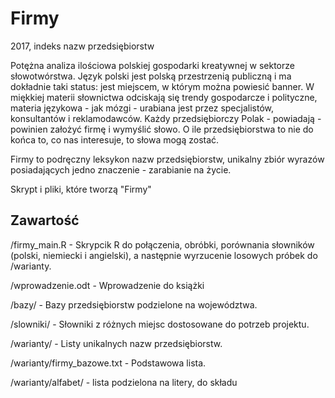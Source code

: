 # Firmy
2017, indeks nazw przedsiębiorstw

Potężna analiza ilościowa polskiej gospodarki kreatywnej w sektorze słowotwórstwa. Język polski jest polską przestrzenią publiczną i ma dokładnie taki status: jest miejscem, w którym można powiesić banner. W miękkiej materii słownictwa odciskają się trendy gospodarcze i polityczne, materia językowa - jak mózgi - urabiana jest przez specjalistów, konsultantów i reklamodawców. Każdy przedsiębiorczy Polak - powiadają - powinien założyć firmę i wymyślić słowo. O ile przedsiębiorstwa to nie do końca to, co nas interesuje, to słowa mogą zostać.

Firmy to podręczny leksykon nazw przedsiębiorstw, unikalny zbiór wyrazów posiadających jedno znaczenie - zarabianie na życie.

Skrypt i pliki, które tworzą "Firmy"

## Zawartość

/firmy_main.R - Skrypcik R do połączenia, obróbki, porównania słowników (polski, niemiecki i angielski), a następnie wyrzucenie losowych próbek do /warianty.

/wprowadzenie.odt - Wprowadzenie do książki

/bazy/ - Bazy przedsiębiorstw podzielone na województwa.

/slowniki/ - Słowniki z różnych miejsc dostosowane do potrzeb projektu.

/warianty/ - Listy unikalnych nazw przedsiębiorstw.

/warianty/firmy_bazowe.txt - Podstawowa lista.

/warianty/alfabet/ - lista podzielona na litery, do składu
